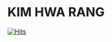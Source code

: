# KIM HWA RANG
[![Hits](https://hits.seeyoufarm.com/api/count/incr/badge.svg?url=https%3A%2F%2Fgithub.com%2FHwarang-Kim&count_bg=%23A5D185&title_bg=%2354AE3D&icon=apple.svg&icon_color=%23E7E7E7&title=hits&edge_flat=false)](https://hits.seeyoufarm.com)
